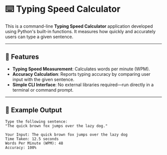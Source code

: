 # ⌨️ Typing Speed Calculator

This is a command-line **Typing Speed Calculator** application developed using Python's built-in functions. It measures how quickly and accurately users can type a given sentence.

---

## 🚀 Features

- **Typing Speed Measurement**: Calculates words per minute (WPM).
- **Accuracy Calculation**: Reports typing accuracy by comparing user input with the given sentence.
- **Simple CLI Interface**: No external libraries required—run directly in a terminal or command prompt.

---

## 📸 Example Output

```plaintext
Type the following sentence:
"The quick brown fox jumps over the lazy dog."

Your Input: The quick brown fox jumps over the lazy dog
Time Taken: 12.5 seconds
Words Per Minute (WPM): 48
Accuracy: 100%
